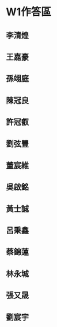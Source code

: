 # W1作答區

## 李清煌
## 王嘉豪
## 孫翊庭
## 陳冠良
## 許冠叡
## 劉弦豐
## 董宸維
## 吳啟銘
## 黃士誠
## 呂秉鑫
## 蔡錦蓮
## 林永城
## 張又晟
## 劉宸宇

